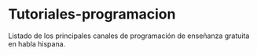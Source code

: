 # Tutoriales-programacion
Listado de los principales canales de programación de enseñanza gratuita en habla hispana.
